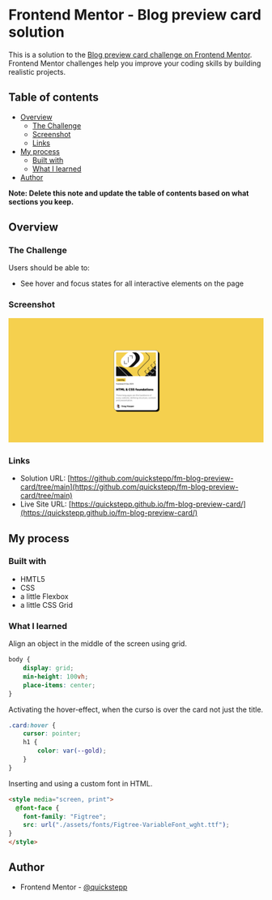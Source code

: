 # Frontend Mentor - Blog preview card solution

This is a solution to the [Blog preview card challenge on Frontend Mentor](https://www.frontendmentor.io/challenges/blog-preview-card-ckPaj01IcS). Frontend Mentor challenges help you improve your coding skills by building realistic projects. 

## Table of contents

- [Overview](#overview)
  - [The Challenge](#the-challenge)
  - [Screenshot](#screenshot)
  - [Links](#links)
- [My process](#my-process)
  - [Built with](#built-with)
  - [What I learned](#what-i-learned)
- [Author](#author)

**Note: Delete this note and update the table of contents based on what sections you keep.**

## Overview

### The Challenge

Users should be able to:

- See hover and focus states for all interactive elements on the page

### Screenshot

![Desktop View](./screenshot-desktop.png "Desktop View")

### Links

- Solution URL: [https://github.com/quickstepp/fm-blog-preview-card/tree/main](https://github.com/quickstepp/fm-blog-preview-card/tree/main)
- Live Site URL: [https://quickstepp.github.io/fm-blog-preview-card/](https://quickstepp.github.io/fm-blog-preview-card/)

## My process

### Built with

- HMTL5
- CSS
- a little Flexbox
- a little CSS Grid

### What I learned

Align an object in the middle of the screen using grid.
```css
body {
	display: grid;
	min-height: 100vh;
	place-items: center;
}
```

Activating the hover-effect, when the curso is over the card not just the title.
```css
.card:hover {
	cursor: pointer;
    h1 {
        color: var(--gold);
    } 
}
```

Inserting and using a custom font in HTML.
```html
<style media="screen, print">
  @font-face {
    font-family: "Figtree";
    src: url("./assets/fonts/Figtree-VariableFont_wght.ttf");
}
</style>
```

## Author

- Frontend Mentor - [@quickstepp](https://www.frontendmentor.io/profile/quickstepp)